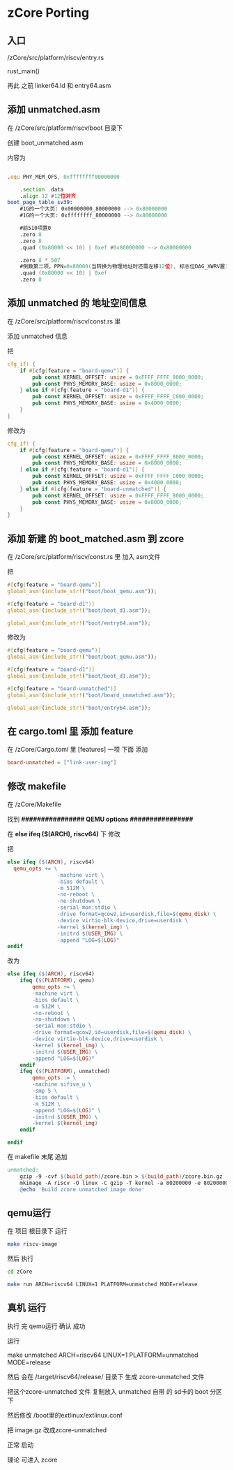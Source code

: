 # zCore Porting

## 入口

/zCore/src/platform/riscv/entry.rs

rust_main()

再此 之前 linker64.ld 和 entry64.asm 

## 添加 unmatched.asm

在 /zCore/src/platform/riscv/boot 目录下

创建 boot_unmatched.asm

内容为

```asm

.equ PHY_MEM_OFS, 0xffffffff00000000

	.section .data
	.align 12 #12位对齐
boot_page_table_sv39:
	#1G的一个大页: 0x00000000_80000000 --> 0x80000000
	#1G的一个大页: 0xffffffff_80000000 --> 0x80000000

	#前510项置0
	.zero 8
	.zero 8
	.quad (0x80000 << 10) | 0xef #0x80000000 --> 0x80000000

	.zero 8 * 507
	#倒数第二项，PPN=0x80000(当转换为物理地址时还需左移12位), 标志位DAG_XWRV置1
	.quad (0x80000 << 10) | 0xef
	.zero 8


```

## 添加 unmatched 的 地址空间信息

在  /zCore/src/platform/riscv/const.rs 里 

添加 unmatched 信息

把 

```rust
cfg_if! {
    if #[cfg(feature = "board-qemu")] {
        pub const KERNEL_OFFSET: usize = 0xFFFF_FFFF_8000_0000;
        pub const PHYS_MEMORY_BASE: usize = 0x8000_0000;
    } else if #[cfg(feature = "board-d1")] {
        pub const KERNEL_OFFSET: usize = 0xFFFF_FFFF_C000_0000;
        pub const PHYS_MEMORY_BASE: usize = 0x4000_0000;
    }
}
```
修改为

```rust
cfg_if! {
    if #[cfg(feature = "board-qemu")] {
        pub const KERNEL_OFFSET: usize = 0xFFFF_FFFF_8000_0000;
        pub const PHYS_MEMORY_BASE: usize = 0x8000_0000;
    } else if #[cfg(feature = "board-d1")] {
        pub const KERNEL_OFFSET: usize = 0xFFFF_FFFF_C000_0000;
        pub const PHYS_MEMORY_BASE: usize = 0x4000_0000;
    } else if #[cfg(feature = "board-unmatched")] {
        pub const KERNEL_OFFSET: usize = 0xFFFF_FFFF_8000_0000;
        pub const PHYS_MEMORY_BASE: usize = 0x8000_0000;
    }
}
```

## 添加 新建 的 boot_matched.asm 到 zcore

在 /zCore/src/platform/riscv/const.rs 里 加入 asm文件

把 

```rust
#[cfg(feature = "board-qemu")]
global_asm!(include_str!("boot/boot_qemu.asm"));

#[cfg(feature = "board-d1")]
global_asm!(include_str!("boot/boot_d1.asm"));

global_asm!(include_str!("boot/entry64.asm"));
```


修改为

```rust
#[cfg(feature = "board-qemu")]
global_asm!(include_str!("boot/boot_qemu.asm"));

#[cfg(feature = "board-d1")]
global_asm!(include_str!("boot/boot_d1.asm"));

#[cfg(feature = "board-unmatched")]
global_asm!(include_str!("boot/board_unmatched.asm"));

global_asm!(include_str!("boot/entry64.asm"));
```

## 在 cargo.toml 里 添加 feature

在 /zCore/Cargo.toml 里 [features] 一项 下面 添加

```toml
board-unmatched = ["link-user-img"]
```


## 修改 makefile

在 /zCore/Makefile

找到 __################ QEMU options ################__

在 __else ifeq ($(ARCH), riscv64)__ 下 修改 

把

```Makefile
else ifeq ($(ARCH), riscv64)
  qemu_opts += \
                -machine virt \
                -bios default \
                -m 512M \
                -no-reboot \
                -no-shutdown \
                -serial mon:stdio \
                -drive format=qcow2,id=userdisk,file=$(qemu_disk) \
                -device virtio-blk-device,drive=userdisk \
                -kernel $(kernel_img) \
                -initrd $(USER_IMG) \
                -append "LOG=$(LOG)"
endif
```

改为

```Makefile
else ifeq ($(ARCH), riscv64)
    ifeq ($(PLATFORM), qemu)
        qemu_opts += \
		-machine virt \
		-bios default \
		-m 512M \
		-no-reboot \
		-no-shutdown \
		-serial mon:stdio \
		-drive format=qcow2,id=userdisk,file=$(qemu_disk) \
		-device virtio-blk-device,drive=userdisk \
		-kernel $(kernel_img) \
		-initrd $(USER_IMG) \
		-append "LOG=$(LOG)"
	endif
	ifeq ($(PLATFORM), unmatched)
        qemu_opts := \
		-machine sifive_u \
		-smp 5 \
		-bios default \
		-m 512M \
		-append "LOG=$(LOG)" \
		-initrd $(USER_IMG) \
		-kernel $(kernel_img)
    endif

endif
```

在 makefile 末尾 追加

```makefile
unmatched:
	gzip -9 -cvf $(build_path)/zcore.bin > $(build_path)/zcore.bin.gz
	mkimage -A riscv -O linux -C gzip -T kernel -a 80200000 -e 80200000 -n "zCore-unmatched" -d $(build_path)/zcore.bin.gz $(build_path)/zcore-unmatched
	@echo 'Build zcore unmatched image done'

```

## qemu运行

在 项目 根目录下 运行
```sh
make riscv-image
```
然后 执行 

```sh
cd zCore

make run ARCH=riscv64 LINUX=1 PLATFORM=unmatched MODE=release
```

## 真机 运行 

执行 完 qemu运行 确认 成功 

运行

make unmatched ARCH=riscv64 LINUX=1 PLATFORM=unmatched MODE=release


然后 会在 /target/riscv64/release/ 目录下 生成 zcore-unmatched 文件 


把这个zcore-unmatched  文件 复制放入 unmatched 自带 的 sd卡的 boot 分区下

然后修改 /boot里的extlinux/extlinux.conf

把 image.gz 改成zcore-unmatched

正常 启动 

理论 可进入 zcore